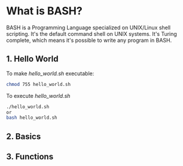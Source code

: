 # What is BASH?
BASH is a Programming Language specialized on UNIX/Linux shell scripting. 
It's the default command shell on UNIX systems. It's Turing complete, which means it's possible to write any program in BASH.

## 1. Hello World
To make *hello_world.sh* executable:
```sh
chmod 755 hello_world.sh
```

To execute *hello_world.sh*
```sh
./hello_world.sh
or
bash hello_world.sh
```

## 2. Basics

## 3. Functions
